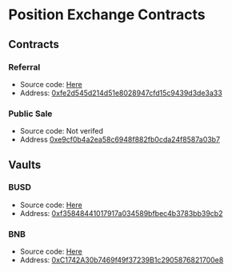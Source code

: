# Position Exchange Contracts

## Contracts

### Referral
- Source code: [Here](./contracts/referral/README.md)
- Address: [0xfe2d545d214d51e8028947cfd15c9439d3de3a33](https://bscscan.com/address/0xfe2d545d214d51e8028947cfd15c9439d3de3a33)

### Public Sale
- Source code: Not verifed
- Address [0xe9cf0b4a2ea58c6948f882fb0cda24f8587a03b7](https://bscscan.com/address/0xe9cf0b4a2ea58c6948f882fb0cda24f8587a03b7)

## Vaults
### BUSD
- Source code: [Here](./contracts/vaults/README.md)
- Address: [0xf35848441017917a034589bfbec4b3783bb39cb2](https://bscscan.com/address/0xf35848441017917a034589bfbec4b3783bb39cb2)

### BNB
- Source code: [Here](./contracts/vaults/README.md)
- Address: [0xC1742A30b7469f49f37239B1c2905876821700e8](https://bscscan.com/address/0xC1742A30b7469f49f37239B1c2905876821700e8)